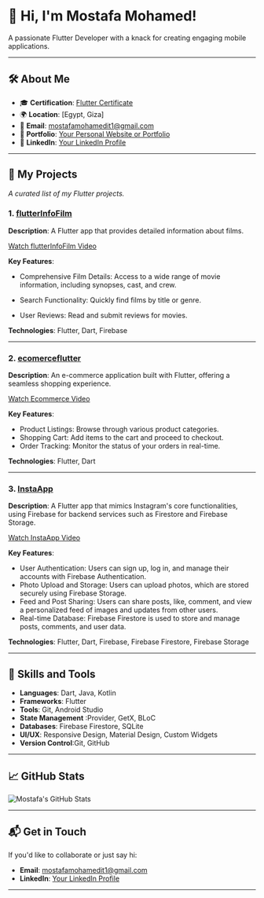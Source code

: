 # 👋 Hi, I'm Mostafa Mohamed!  
A passionate Flutter Developer with a knack for creating engaging mobile applications.

---

## 🛠️ About Me  
- 🎓 **Certification**: [Flutter Certificate](https://drive.google.com/file/d/1TcF0Y02jDNH45a_yEYT450jBiXMXhYOY/view?usp=drive_link)  
- 🌍 **Location**: [Egypt, Giza]  
- 📧 **Email**: mostafamohamedit1@gmail.com
- 🔗 **Portfolio**: [Your Personal Website or Portfolio](https://github.com/mostafa407)
- 💼 **LinkedIn**: [Your LinkedIn Profile](https://www.linkedin.com/in/mostafa-mohamed-7378b5205)

---

## 📂 My Projects  
_A curated list of my Flutter projects._

### 1. [flutterInfoFilm](https://github.com/mostafa407/flutterInfoFilm)  

**Description**: A Flutter app that provides detailed information about films.

[Watch flutterInfoFilm Video](https://drive.google.com/file/d/1OtdinWoFktmyNJ9mnV4ZllUI4nMtS9le/view?usp=drive_link)

**Key Features**:  

- Comprehensive Film Details: Access to a wide range of movie information, including synopses, cast, and crew.

- Search Functionality: Quickly find films by title or genre.

- User Reviews: Read and submit reviews for movies.

**Technologies**: Flutter, Dart, Firebase  

---

### 2. [ecomerceflutter](https://github.com/mostafa407/ecomerceflutter)  

**Description**: An e-commerce application built with Flutter, offering a seamless shopping experience. 

[Watch Ecommerce Video](https://drive.google.com/file/d/1v23Pg82di6ROoiuRseJIazURHJEUGD8d/view?usp=drive_link)

**Key Features**:  
- Product Listings: Browse through various product categories.
- Shopping Cart: Add items to the cart and proceed to checkout.
- Order Tracking: Monitor the status of your orders in real-time.

**Technologies**: Flutter, Dart  

---

### 3. [InstaApp](https://github.com/mostafa407/InstaApp)  
**Description**: A Flutter app that mimics Instagram's core functionalities, using Firebase for backend services such as Firestore and Firebase Storage.

[Watch InstaApp Video](https://drive.google.com/drive/folders/14GvUMANz-Tq051ec5QacTtL07Xsv4Gar?usp=drive_link)

**Key Features**:  
- User Authentication: Users can sign up, log in, and manage their accounts with Firebase Authentication.
- Photo Upload and Storage: Users can upload photos, which are stored securely using Firebase Storage.
- Feed and Post Sharing: Users can share posts, like, comment, and view a personalized feed of images and updates from other users.
- Real-time Database: Firebase Firestore is used to store and manage posts, comments, and user data.
  
**Technologies**: Flutter, Dart, Firebase, Firebase Firestore, Firebase Storage  

---

## 🌟 Skills and Tools  
- **Languages**: Dart, Java, Kotlin  
- **Frameworks**: Flutter  
- **Tools**: Git, Android Studio
- **State Management** :Provider, GetX, BLoC
- **Databases**: Firebase Firestore, SQLite
- **UI/UX**: Responsive Design, Material Design, Custom Widgets
- **Version Control**:Git, GitHub

---

## 📈 GitHub Stats  
![Mostafa's GitHub Stats](https://github-readme-stats.vercel.app/api?username=mostafa407&show_icons=true&theme=radical)

---

## 📬 Get in Touch  
If you'd like to collaborate or just say hi:  
- **Email**: mostafamohamedit1@gmail.com 
- **LinkedIn**: [Your LinkedIn Profile](https://www.linkedin.com/in/mostafa-mohamed-7378b5205)  

---


